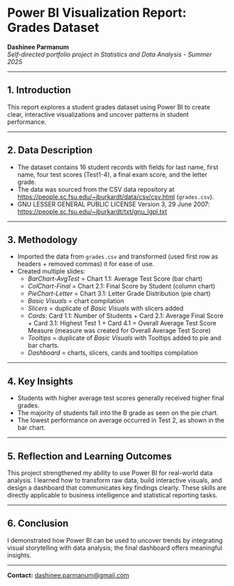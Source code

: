 # Power BI Visualization Report: Grades Dataset

**Dashinee Parmanum**  
*Self-directed portfolio project in Statistics and Data Analysis - Summer 2025*

---
## 1. Introduction
This report explores a student grades dataset using Power BI to create clear, interactive visualizations and uncover patterns in student performance.

---
## 2. Data Description
- The dataset contains 16 student records with fields for last name, first name, four test scores (Test1-4), a final exam score, and the letter grade.
- The data was sourced from the CSV data repository at https://people.sc.fsu.edu/~jburkardt/data/csv/csv.html (`grades.csv`).
- GNU LESSER GENERAL PUBLIC LICENSE Version 3, 29 June 2007: https://people.sc.fsu.edu/~jburkardt/txt/gnu_lgpl.txt

---
## 3. Methodology
- Imported the data from `grades.csv` and transformed (used first row as headers + removed commas) it for ease of use.
- Created multiple slides:
  - *BarChart-AvgTest* = Chart 1.1: Average Test Score (bar chart)
  -  *ColChart-Final* = Chart 2.1: Final Score by Student (column chart)
  -  *PieChart-Letter* = Chart 3.1: Letter Grade Distribution (pie chart)
  -  *Basic Visuals* = chart compilation
  -  *Slicers* = duplicate of *Basic Visuals* with slicers added
  -  *Cards*: Card 1.1: Number of Students + Card 2.1: Average Final Score + Card 3.1: Highest Test 1 + Card 4.1 = Overall Average Test Score Measure (measure was created for Overall Average Test Score)
  -  *Tooltips* = duplicate of *Basic Visuals* with Tooltips added to pie and bar charts.
  -  *Dashboard* = charts, slicers, cards and tooltips compilation

---
## 4. Key Insights
- Students with higher average test scores generally received higher final grades.
- The majority of students fall into the B grade as seen on the pie chart.
- The lowest performance on average occurred in Test 2, as shown in the bar chart.

---
## 5. Reflection and Learning Outcomes
This project strengthened my ability to use Power BI for real-world data analysis. I learned how to transform raw data, build interactive visuals, and design a dashboard that communicates key findings clearly. These skills are directly applicable to business intelligence and statistical reporting tasks.

---
## 6. Conclusion
I demonstrated how Power BI can be used to uncover trends by integrating visual storytelling with data analysis; the final dashboard offers meaningful insights.

---
**Contact:** dashinee.parmanum@gmail.com
